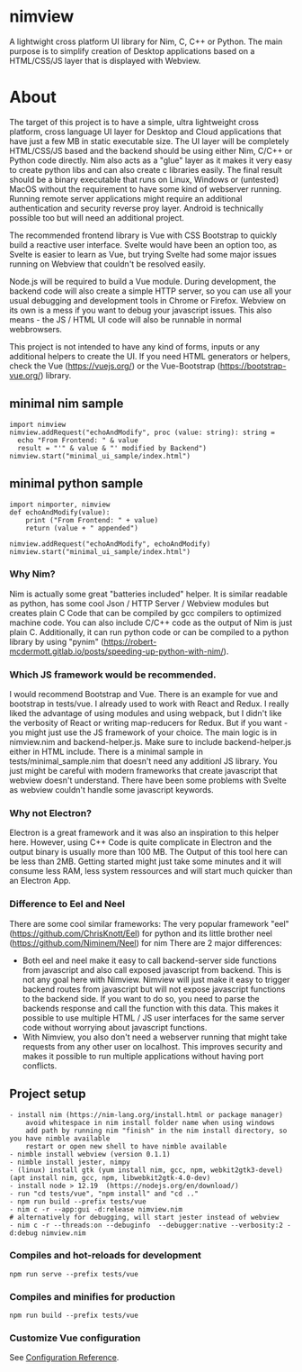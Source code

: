 # nimview
A lightwight cross platform UI library for Nim, C, C++ or Python. The main purpose is to simplify creation of Desktop applications based on a HTML/CSS/JS layer that is displayed with Webview.

# About

The target of this project is to have a simple, ultra lightweight cross platform, cross language UI layer for Desktop and Cloud applications that have just a few MB in static executable size. 
The UI layer will be completely HTML/CSS/JS based and the backend should be using either Nim, C/C++ or Python code directly. 
Nim also acts as a "glue" layer as it makes it very easy to create python libs and can also create c libraries easily. 
The final result should be a binary executable that runs on Linux, Windows or (untested) MacOS  without the requirement to have some kind of webserver running. 
Running remote server applications might require an additional authentication and security reverse proy layer. Android is technically possible too but will need an additional project. 

The recommended frontend library is Vue with CSS Bootstrap to quickly build a reactive user interface. 
Svelte would have been an option too, as Svelte is easier to learn as Vue, but trying Svelte had some major issues running on Webview that couldn't be resolved easily.

Node.js will be required to build a Vue module. 
During development, the backend code will also create a simple HTTP server, so you can use all your usual debugging and development tools in Chrome or Firefox. 
Webview on its own is a mess if you want to debug your javascript issues.
This also means - the JS / HTML UI code will also be runnable in normal webbrowsers.

This project is not intended to have any kind of forms, inputs or any additional helpers to create the UI. 
If you need HTML generators or helpers, check the Vue (https://vuejs.org/) or the Vue-Bootstrap (https://bootstrap-vue.org/) library.

## minimal nim sample
```
import nimview
nimview.addRequest("echoAndModify", proc (value: string): string =
  echo "From Frontend: " & value
  result = "'" & value & "' modified by Backend")
nimview.start("minimal_ui_sample/index.html")
```
## minimal python sample
```
import nimporter, nimview
def echoAndModify(value):
    print ("From Frontend: " + value)
    return (value + " appended")

nimview.addRequest("echoAndModify", echoAndModify)
nimview.start("minimal_ui_sample/index.html")
```

### Why Nim?
Nim is actually some great "batteries included" helper. It is similar readable as python, has some cool Json / HTTP Server / Webview modules but creates plain C Code that can be compiled by gcc compilers to optimized machine code. 
You can also include C/C++ code as the output of Nim is just plain C. Additionally, it can run python code or can be compiled to a python library by using "pynim" (https://robert-mcdermott.gitlab.io/posts/speeding-up-python-with-nim/).

### Which JS framework would be recommended.
I would recommend Bootstrap and Vue. There is an example for vue and bootstrap in tests/vue.
I already used to work with React and Redux. I really liked the advantage of using modules and using webpack, but I didn't like the verbosity of React or writing map-reducers for Redux. But if you want - you might just use the JS framework of your choice.
The main logic is in nimview.nim and backend-helper.js. Make sure to include backend-helper.js either in HTML include. There is a minimal sample in tests/minimal_sample.nim that doesn't need any additionl JS library. 
You just might be careful with modern frameworks that create javascript that webview doesn't understand. There have been some problems with Svelte as webview couldn't handle some javascript keywords.

### Why not Electron?
Electron is a great framework and it was also an inspiration to this helper here. However, using C++ Code is quite complicate in Electron and the output binary is usually more than 100 MB.
The Output of this tool here can be less than 2MB. Getting started might just take some minutes and it will consume less RAM, less system ressources and will start much quicker than an Electron App.

### Difference to Eel and Neel
There are some cool similar frameworks: The very popular framework "eel" (https://github.com/ChrisKnott/Eel) for python and its little brother neel (https://github.com/Niminem/Neel) for nim
There are 2 major differences: 
- Both eel and neel make it easy to call backend-server side functions from javascript and also call exposed javascript from backend. This is not any goal here with Nimview. 
  Nimview will just make it easy to trigger backend routes from javascript but will not expose javascript functions to the backend side. 
  If you want to do so, you need to parse the backends response and call the function with this data. This makes it possible to use multiple HTML / JS user interfaces for the same server code without worrying about javascript functions.
- With Nimview, you also don't need a webserver running that might take requests from any other user on localhost. This improves security and makes it possible to run multiple applications without having port conflicts.

## Project setup
```
- install nim (https://nim-lang.org/install.html or package manager)
    avoid whitespace in nim install folder name when using windows
    add path by running nim "finish" in the nim install directory, so you have nimble available
    restart or open new shell to have nimble available
- nimble install webview (version 0.1.1)
- nimble install jester, nimpy
- (linux) install gtk (yum install nim, gcc, npm, webkit2gtk3-devel) (apt install nim, gcc, npm, libwebkit2gtk-4.0-dev)
- install node > 12.19  (https://nodejs.org/en/download/)
- run "cd tests/vue", "npm install" and "cd .." 
- npm run build --prefix tests/vue
- nim c -r --app:gui -d:release nimview.nim 
# alternatively for debugging, will start jester instead of webview
- nim c -r --threads:on --debuginfo  --debugger:native --verbosity:2 -d:debug nimview.nim
```

### Compiles and hot-reloads for development
```
npm run serve --prefix tests/vue
```

### Compiles and minifies for production
```
npm run build --prefix tests/vue
```

### Customize Vue configuration
See [Configuration Reference](https://cli.vuejs.org/config/).
